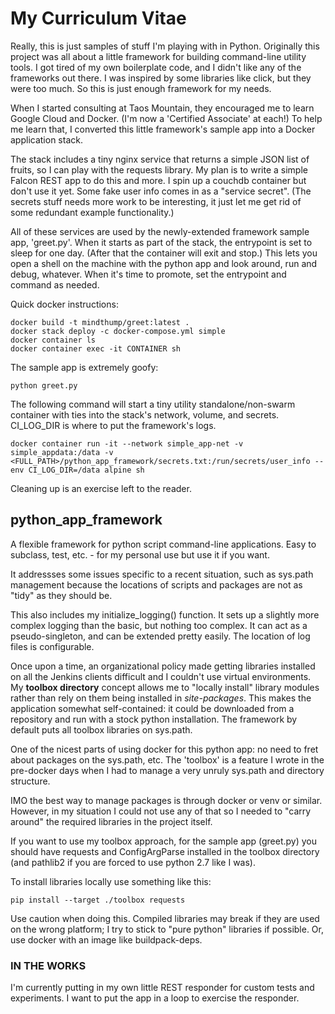 # My Curriculum Vitae

Really, this is just samples of stuff I'm playing with in Python.
Originally this project was all about a little framework for building command-line utility tools.
I got tired of my own boilerplate code, and I didn't like any of the frameworks out there.
I was inspired by some libraries like click, but they were too much.
So this is just enough framework for my needs.

When I started consulting at Taos Mountain, they encouraged me to learn Google Cloud and Docker.
(I'm now a 'Certified Associate' at each!)
To help me learn that, I converted this little framework's sample app into a Docker application stack.

The stack includes a tiny nginx service that returns a simple JSON list of fruits, so I can play with the requests library.
My plan is to write a simple Falcon REST app to do this and more.
I spin up a couchdb container but don't use it yet.
Some fake user info comes in as a "service secret". (The secrets stuff needs more work to be interesting, it just let me get rid of some redundant example functionality.)

All of these services are used by the newly-extended framework sample app, 'greet.py'.
When it starts as part of the stack, the entrypoint is set to sleep for one day. (After that the container will exit and stop.)
This lets you open a shell on the machine with the python app and look around, run and debug, whatever.
When it's time to promote, set the entrypoint and command as needed.

Quick docker instructions:
```
docker build -t mindthump/greet:latest .
docker stack deploy -c docker-compose.yml simple
docker container ls
docker container exec -it CONTAINER sh
```

The sample app is extremely goofy:

`python greet.py`

The following command will start a tiny utility standalone/non-swarm container with ties into the stack's network, volume, and secrets.
CI_LOG_DIR is where to put the framework's logs.

`docker container run -it --network simple_app-net -v simple_appdata:/data -v <FULL_PATH>/python_app_framework/secrets.txt:/run/secrets/user_info --env CI_LOG_DIR=/data alpine sh`

Cleaning up is an exercise left to the reader.

## python_app_framework

A flexible framework for python script command-line applications. Easy to subclass, test, etc. - for my personal use but use it if you want.

It addressses some issues specific to a recent situation, such as sys.path management because the locations of scripts and packages are not as "tidy" as they should be.

This also includes my initialize_logging() function. It sets up a slightly more complex logging than the basic, but nothing too complex. It can act as a pseudo-singleton, and can be extended pretty easily. The location of log files is configurable.

Once upon a time, an organizational policy made getting libraries installed on all the Jenkins clients difficult and I couldn't use virtual environments. My **toolbox directory** concept allows me to "locally install" library modules rather than rely on them being installed in _site-packages_. This makes the application somewhat self-contained: it could be downloaded from a repository and run with a stock python installation. The framework by default puts all toolbox libraries on sys.path.

One of the nicest parts of using docker for this python app: no need to fret about packages on the sys.path, etc. 
The 'toolbox' is a feature I wrote in the pre-docker days when I had to manage a very unruly sys.path and directory structure.

IMO the best way to manage packages is through docker or venv or similar. However, in my situation I could not use any of that so I needed to "carry around" the required libraries in the project itself.

If you want to use my toolbox approach, for the sample app (greet.py) you should have requests and ConfigArgParse installed in the toolbox directory (and pathlib2 if you are forced to use python 2.7 like I was).

To install libraries locally use something like this:

`pip install --target ./toolbox requests`

Use caution when doing this. Compiled libraries may break if they are used on the wrong platform; I try to stick to "pure python" libraries if possible. Or, use docker with an image like buildpack-deps.

### IN THE WORKS

I'm currently putting in my own little REST responder for custom tests and experiments. I want to put the app in a loop to exercise the responder.
